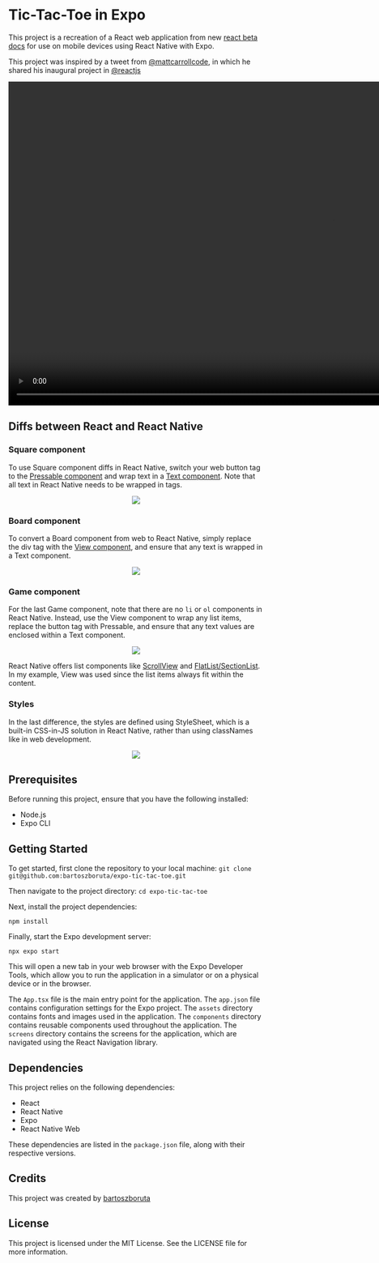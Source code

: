 # Tic-Tac-Toe in Expo

This project is a recreation of a React web application from new [react beta docs](https://beta.reactjs.org/learn/tutorial-tic-tac-toe) for use on mobile devices using React Native with Expo.

This project was inspired by a tweet from [@mattcarrollcode](https://twitter.com/mattcarrollcode/status/1629262255744503809?s=46&t=ArQ2YykoGCclA2p0py4niw), in which he shared his inaugural project in [@reactjs](https://twitter.com/reactjs)


<p align="center">
  <video src="https://user-images.githubusercontent.com/17254885/221388108-83e97808-5b96-473d-b108-afa05c442522.mp4" height="640">
</p>

## Diffs between React and React Native

### Square component
To use Square component diffs in React Native, switch your web button tag to the [Pressable component](https://reactnative.dev/docs/pressable) and wrap text in a [Text component](https://reactnative.dev/docs/text). Note that all text in React Native needs to be wrapped in <Text> tags.

<p align="center">
  <img src="https://user-images.githubusercontent.com/17254885/221440271-1484fe50-c7d2-4d8d-9c8d-a55eb1fc8cd0.png">
</p>


### Board component
To convert a Board component from web to React Native, simply replace the div tag with the [View component](https://reactnative.dev/docs/view), and ensure that any text is wrapped in a Text component.

<p align="center">
  <img src="https://user-images.githubusercontent.com/17254885/221440263-12ad91c2-92bf-4079-9b82-358a34a00de9.png">
</p>

### Game component
For the last Game component, note that there are no `li` or `ol` components in React Native. Instead, use the View component to wrap any list items, replace the button tag with Pressable, and ensure that any text values are enclosed within a Text component.

<p align="center">
  <img src="https://user-images.githubusercontent.com/17254885/221440267-c9326c10-33b9-4df7-9be4-6ae099344746.png">
</p>

React Native offers list components like [ScrollView](https://reactnative.dev/docs/using-a-scrollview) and [FlatList/SectionList](https://reactnative.dev/docs/using-a-listview). In my example, View was used since the list items always fit within the content.

### Styles
In the last difference, the styles are defined using StyleSheet, which is a built-in CSS-in-JS solution in React Native, rather than using classNames like in web development.

<p align="center">
  <img src="https://user-images.githubusercontent.com/17254885/221440273-01a23851-ba24-4ce7-9faf-b2ae7d0d1f0b.png">
</p>

## Prerequisites

Before running this project, ensure that you have the following installed:

- Node.js
- Expo CLI

## Getting Started

To get started, first clone the repository to your local machine:
```git clone git@github.com:bartoszboruta/expo-tic-tac-toe.git```

Then navigate to the project directory:
```cd expo-tic-tac-toe```

Next, install the project dependencies:

```npm install```

Finally, start the Expo development server:

```npx expo start```

This will open a new tab in your web browser with the Expo Developer Tools, which allow you to run the application in a simulator or on a physical device or in the browser.

The `App.tsx` file is the main entry point for the application. The `app.json` file contains configuration settings for the Expo project. The `assets` directory contains fonts and images used in the application. The `components` directory contains reusable components used throughout the application. The `screens` directory contains the screens for the application, which are navigated using the React Navigation library.

## Dependencies

This project relies on the following dependencies:

- React
- React Native
- Expo
- React Native Web

These dependencies are listed in the `package.json` file, along with their respective versions.

## Credits

This project was created by [bartoszboruta](https://github.com/bartoszboruta)

## License

This project is licensed under the MIT License. See the LICENSE file for more information.


